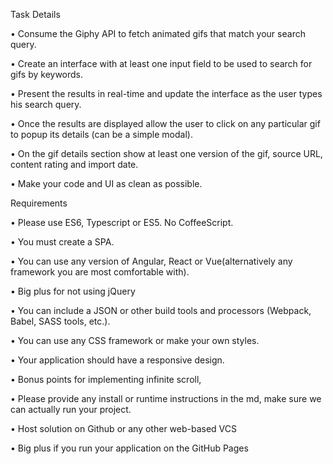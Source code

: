 Task Details

•	Consume the Giphy API  to fetch animated gifs that match your search query.

•	Create an interface with at least one input field to be used to search for gifs by keywords.

•	Present the results in real-time and update the interface as the user types his search query.

•	Once the results are displayed allow the user to click on any particular gif to popup its details (can be a simple modal).

•	On the gif details section show at least one version of the gif, source URL, content rating and import date.

•	Make your code and UI as clean as possible.


Requirements

•	Please use ES6, Typescript or ES5. No CoffeeScript.

•	You must create a SPA.

•	You can use any version of Angular, React or Vue(alternatively any framework you are most comfortable with).

•	Big plus for not using jQuery

•	You can include a JSON or other build tools and processors (Webpack, Babel, SASS tools, etc.).

•	You can use any CSS framework or make your own styles.

•	Your application should have a responsive design.

•	Bonus points for implementing infinite scroll,

•	Please provide any install or runtime instructions in the md, make sure we can actually run your project.

•	Host solution on Github or any other web-based VCS

•	Big plus if you run your application on the GitHub Pages
